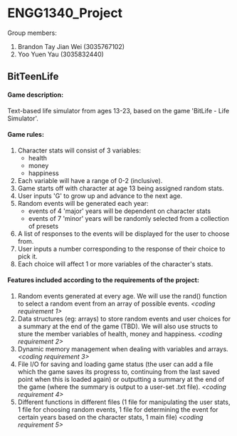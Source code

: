 # ENGG1340_Project

Group members: 
1. Brandon Tay Jian Wei (3035767102) 
2. Yoo Yuen Yau (3035832440)

## **BitTeenLife**

#### Game description: 
Text-based life simulator from ages 13-23, based on the game 'BitLife - Life Simulator'.  

#### Game rules: 
1. Character stats will consist of 3 variables:
   - health
   - money
   - happiness
2. Each variable will have a range of 0-2 (inclusive).
3. Game starts off with character at age 13 being assigned random stats. 
4. User inputs 'G' to grow up and advance to the next age.
5. Random events will be generated each year:
   - events of 4 'major' years will be dependent on character stats 
   - events of 7 'minor' years will be randomly selected from a collection of presets
6. A list of responses to the events will be displayed for the user to choose from.
7. User inputs a number corresponding to the response of their choice to pick it. 
8. Each choice will affect 1 or more variables of the character's stats.

#### Features included according to the requirements of the project:
1. Random events generated at every age. We will use the rand() function to select a random event from an array of possible events. *<coding requirement 1>*
2. Data structures (eg: arrays) to store random events and user choices for a summary at the end of the game (TBD). We will also use structs to sture the member variables of health, money and happiness. *<coding requirement 2>*
3. Dynamic memory management when dealing with variables and arrays. *<coding requirement 3>*
4. File I/O for saving and loading game status (the user can add a file which the game saves its progress to, continuing from the last saved point when this is loaded again) or outputting a summary at the end of the game (where the summary is output to a user-set .txt file). *<coding requirement 4>*
5. Different functions in different files (1 file for manipulating the user stats, 1 file for choosing random events, 1 file for determining the event for certain years based on the character stats, 1 main file) *<coding requirement 5>*

